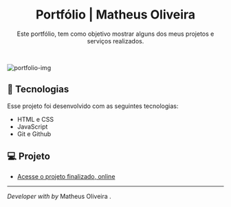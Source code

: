 <h1 align="center"> Portfólio | Matheus Oliveira </h1>

<p align="center">
Este portfólio, tem como objetivo mostrar alguns dos meus projetos e serviços realizados. <br/>
</p>

<br>

![portfolio-img](https://github.com/user-attachments/assets/ba0b102c-95ca-4159-ba51-a431530bf7c7)

## 🚀 Tecnologias

Esse projeto foi desenvolvido com as seguintes tecnologias:

- HTML e CSS
- JavaScript
- Git e Github
  
## 💻 Projeto

- [Acesse o projeto finalizado, online](https://portfolio-matheus-ebon.vercel.app/)

---

<i>Developer with by</i> Matheus Oliveira .
